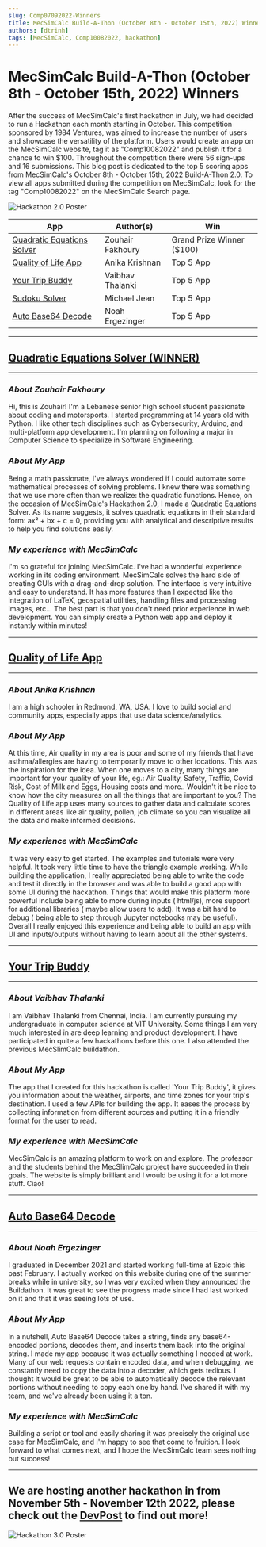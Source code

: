 ```yaml
---
slug: Comp07092022-Winners
title: MecSimCalc Build-A-Thon (October 8th - October 15th, 2022) Winners
authors: [dtrinh]
tags: [MecSimCalc, Comp10082022, hackathon]
---
```


# MecSimCalc Build-A-Thon (October 8th - October 15th, 2022) Winners

After the success of MecSimCalc's first hackathon in July, we had decided to run a Hackathon each month starting in October. This competition sponsored by 1984 Ventures, was aimed to increase the number of users and showcase the versatility of the platform. Users would create an app on the MecSimCalc website, tag it as "Comp10082022" and publish it for a chance to win $100.  Throughout the competition there were 56 sign-ups and 16 submissions. This blog post is dedicated to the top 5 scoring apps from MecSimCalc's October 8th - October 15th, 2022 Build-A-Thon 2.0. To view all apps submitted during the competition on MecSimCalc, look for the tag "Comp10082022" on the MecSimCalc Search page.

![Hackathon 2.0 Poster](/blog/MecSimCalc_Hackathon_2.png)

| App | Author(s) | Win |
| ----- | ----- | ----- |
| [Quadratic Equations Solver](https://mecsimcalc.com/app/3128476/quadratic_equations_solver) | Zouhair Fakhoury | Grand Prize Winner ($100) |
[Quality of Life App](https://mecsimcalc.com/app/6185690/quality_of_life_app) | Anika Krishnan | Top 5 App |
[Your Trip Buddy](https://mecsimcalc.com/app/0866015/your_trip_buddy) | Vaibhav Thalanki | Top 5 App |
[Sudoku Solver](https://mecsimcalc.com/app/3166730/sudoku_solver) | Michael Jean | Top 5 App |
[Auto Base64 Decode](https://mecsimcalc.com/app/7698150/auto_base_64_decode) | Noah Ergezinger | Top 5 App |


___________________________________________________________________________________________________________
## **[Quadratic Equations Solver (WINNER)](https://mecsimcalc.com/app/3128476/quadratic_equations_solver)**
___________________________________________________________________________________________________________
### ___About Zouhair Fakhoury___

Hi, this is Zouhair! I'm a Lebanese senior high school student passionate about coding and motorsports. I started programming at 14 years old with Python. I like other tech disciplines such as Cybersecurity, Arduino, and multi-platform app development. I'm planning on following a major in Computer Science to specialize in Software Engineering. 

### ___About My App___

Being a math passionate, I've always wondered if I could automate some mathematical processes of solving problems. I knew there was something that we use more often than we realize: the quadratic functions. 
Hence, on the occasion of MecSimCalc's Hackathon 2.0, I made a Quadratic Equations Solver. As its name suggests, it solves quadratic equations in their standard form: ax² + bx + c = 0, providing you with analytical and descriptive results to help you find solutions easily.

### ___My experience with MecSimCalc___

I'm so grateful for joining MecSimCalc. I've had a wonderful experience working in its coding environment. MecSimCalc solves the hard side of creating GUIs with a drag-and-drop solution. The interface is very intuitive and easy to understand. It has more features than I expected like the integration of LaTeX, geospatial utilities, handling files and processing images, etc... The best part is that you don't need prior experience in web development. You can simply create a Python web app and deploy it instantly within minutes!
___________________________________________________________________________________________________________
## **[Quality of Life App](https://mecsimcalc.com/app/6185690/quality_of_life_app)**
___________________________________________________________________________________________________________
### ___About Anika Krishnan___

I am a high schooler in Redmond, WA, USA. I love to build social and community apps, especially apps that use data science/analytics.

### ___About My App___

At this time, Air quality in my area is poor and some of my friends that have asthma/allergies are having to temporarily move to other locations. This was the inspiration for the idea. When one moves to a city, many things are important for your quality of your life, eg.: Air Quality, Safety, Traffic, Covid Risk, Cost of Milk and Eggs, Housing costs and more.. Wouldn't it be nice to know how the city measures on all the things that are important to you? The Quality of Life app uses many sources to gather data and calculate scores in different areas like air quality, pollen, job climate so you can visualize all the data and make informed decisions.

### ___My experience with MecSimCalc___

It was very easy to get started. The examples and tutorials were very helpful. It took very little time to have the triangle example working. While building the application, I really appreciated being able to write the code and test it directly in the browser and was able to build a good app with some UI during the hackathon. Things that would make this platform more powerful include being able to more during inputs ( html/js), more support for additional libraries ( maybe allow users to add). It was a bit hard to debug ( being able to step through Jupyter notebooks may be useful). Overall I really enjoyed this experience and being able to build an app with UI and inputs/outputs without having to learn about all the other systems.
___________________________________________________________________________________________________________
## **[Your Trip Buddy](https://mecsimcalc.com/app/0866015/your_trip_buddy)**
___________________________________________________________________________________________________________
### ___About Vaibhav Thalanki___

I am Vaibhav Thalanki from Chennai, India. I am currently pursuing my undergraduate in computer science at VIT University. Some things I am very much interested in are deep learning and product development. I have participated in quite a few hackathons before this one. I also attended the previous MecSlimCalc buildathon.

### ___About My App___

The app that I created for this hackathon is called 'Your Trip Buddy', it gives you information about the weather, airports, and time zones for your trip's destination. I used a few APIs for building the app. It eases the process by collecting information from different sources and putting it in a friendly format for the user to read. 

### ___My experience with MecSimCalc___

MecSimCalc is an amazing platform to work on and explore. The professor and the students behind the MecSlimCalc project have succeeded in their goals. The website is simply brilliant and I would be using it for a lot more stuff. Ciao!
___________________________________________________________________________________________________________
## **[Auto Base64 Decode](https://mecsimcalc.com/app/7698150/auto_base_64_decode)**
___________________________________________________________________________________________________________
### ___About Noah Ergezinger___

I graduated in December 2021 and started working full-time at Ezoic this past February. I actually worked on this website during one of the summer breaks while in university, so I was very excited when they announced the Buildathon. It was great to see the progress made since I had last worked on it and that it was seeing lots of use.

### ___About My App___

In a nutshell, Auto Base64 Decode takes a string, finds any base64-encoded portions, decodes them, and inserts them back into the original string. I made my app because it was actually something I needed at work. Many of our web requests contain encoded data, and when debugging, we constantly need to copy the data into a decoder, which gets tedious. I thought it would be great to be able to automatically decode the relevant portions without needing to copy each one by hand. I've shared it with my team, and we've already been using it a ton.

### ___My experience with MecSimCalc___

Building a script or tool and easily sharing it was precisely the original use case for MecSimCalc, and I'm happy to see that come to fruition. I look forward to what comes next, and I hope the MecSimCalc team sees nothing but success!
___________________________________________________________________________________________________________

## __We are hosting another hackathon in from November 5th - November 12th 2022, please check out the [DevPost](https://mecsimcalc-hackathon-3.devpost.com/) to find out more!__

![Hackathon 3.0 Poster](/blog/MecSimCalc_Presents_3.png)